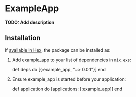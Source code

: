 # ExampleApp

**TODO: Add description**

## Installation

If [available in Hex](https://hex.pm/docs/publish), the package can be installed as:

  1. Add example_app to your list of dependencies in `mix.exs`:

        def deps do
          [{:example_app, "~> 0.0.1"}]
        end

  2. Ensure example_app is started before your application:

        def application do
          [applications: [:example_app]]
        end

